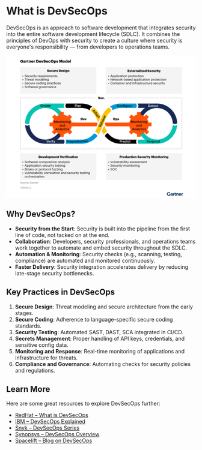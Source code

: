 # What is DevSecOps

DevSecOps is an approach to software development that integrates security into the entire software development lifecycle (SDLC). It combines the principles of DevOps with security to create a culture where security is everyone's responsibility — from developers to operations teams.

![Gartner DevSecOps Lifecycle](../imgs/gartner.png)

## Why DevSecOps?

- **Security from the Start**: Security is built into the pipeline from the first line of code, not tacked on at the end.
- **Collaboration**: Developers, security professionals, and operations teams work together to automate and embed security throughout the SDLC.
- **Automation & Monitoring**: Security checks (e.g., scanning, testing, compliance) are automated and monitored continuously.
- **Faster Delivery**: Security integration accelerates delivery by reducing late-stage security bottlenecks.


## Key Practices in DevSecOps

1. **Secure Design**: Threat modeling and secure architecture from the early stages.
2. **Secure Coding**: Adherence to language-specific secure coding standards.
3. **Security Testing**: Automated SAST, DAST, SCA integrated in CI/CD.
4. **Secrets Management**: Proper handling of API keys, credentials, and sensitive config data.
5. **Monitoring and Response**: Real-time monitoring of applications and infrastructure for threats.
6. **Compliance and Governance**: Automating checks for security policies and regulations.


## Learn More

Here are some great resources to explore DevSecOps further:

- [RedHat – What is DevSecOps](https://www.redhat.com/en/topics/devops/what-is-devsecops)
- [IBM – DevSecOps Explained](https://www.ibm.com/cloud/learn/devsecops)
- [Snyk – DevSecOps Series](https://snyk.io/series/devsecops/)
- [Synopsys – DevSecOps Overview](https://www.synopsys.com/glossary/what-is-devsecops.html)
- [Spacelift – Blog on DevSecOps](https://spacelift.io/blog/what-is-devsecops)



